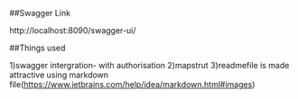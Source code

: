 ##Swagger Link

http://localhost:8090/swagger-ui/

##Things used

1)swagger intergration- with  authorisation
2)mapstrut
3)readmefile is made attractive using markdown file(https://www.jetbrains.com/help/idea/markdown.html#images)